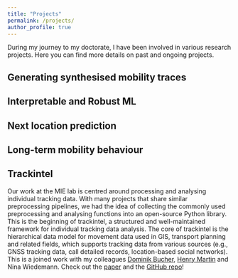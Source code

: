 ```yaml
---
title: "Projects"
permalink: /projects/
author_profile: true
---
```


During my journey to my doctorate, I have been involved in various research projects. Here you can find more details on past and ongoing projects.

## Generating synthesised mobility traces

## Interpretable and Robust ML

## Next location prediction

## Long-term mobility behaviour

## Trackintel

Our work at the MIE lab is centred around processing and analysing individual tracking data. With many projects that share similar preprocessing pipelines, we had the idea of collecting the commonly used preprocessing and analysing functions into an open-source Python library. This is the beginning of trackintel, a structured and well-maintained framework for individual tracking data analysis. The core of trackintel is the hierarchical data model for movement data used in GIS, transport planning and related fields, which supports tracking data from various sources (e.g., GNSS tracking data, call detailed records, location-based social networks). This is a joined work with my colleagues [Dominik Bucher](http://dominikbucher.com/), [Henry Martin](https://n.ethz.ch/~martinhe/) and Nina Wiedemann. Check out the [paper](https://doi.org/10.1016/j.compenvurbsys.2023.101938) and the [GitHub repo](https://github.com/mie-lab/trackintel)!

